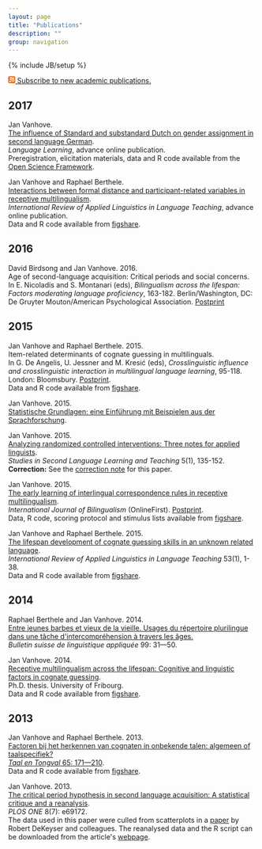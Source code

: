 ```yaml
---
layout: page
title: "Publications"
description: ""
group: navigation
---
```

{% include JB/setup %}

<p><a href="paperfeed.xml"><img src="/figs/feed.png" alt="Feed"/>&nbsp;Subscribe to new academic publications.</a></p>



## 2017

Jan Vanhove.  
[The influence of Standard and substandard Dutch on gender assignment in second language German](https://dx.doi.org/10.1111/lang.12230).  
_Language Learning_, advance online publication.  
Preregistration, elicitation materials, data and R code available from the [Open Science Framework](https://osf.io/5ahzj/).

Jan Vanhove and Raphael Berthele.  
[Interactions between formal distance and participant-related variables in receptive multilingualism](https://doi.org/10.1515/iral-2017-0007).  
_International Review of Applied Linguistics in Language Teaching_, advance online publication.  
Data and R code available from [figshare](https://dx.doi.org/10.6084/m9.figshare.1172058.v3).

## 2016


David Birdsong and Jan Vanhove. 2016.  
Age of second-language acquisition: Critical periods and social concerns.  
In E. Nicoladis and S. Montanari (eds), _Bilingualism across the lifespan: Factors moderating language proficiency_, 163-182. Berlin/Washington, DC: De Gruyter Mouton/American Psychological Association. [Postprint](http://homeweb.unifr.ch/VanhoveJ/Pub/papers/AgeofSLA.pdf)

## 2015

Jan Vanhove and Raphael Berthele. 2015.  
Item-related determinants of cognate guessing in multilinguals.  
In G. De Angelis, U. Jessner and M. Kresić (eds), _Crosslinguistic influence and crosslinguistic interaction in multilingual language learning_, 95-118. London: Bloomsbury. [Postprint](http://homeweb.unifr.ch/VanhoveJ/Pub/papers/ItemRelatedDeterminants.pdf).  
Data and R code available from [figshare](http://dx.doi.org/10.6084/m9.figshare.763246).

Jan Vanhove. 2015.  
[Statistische Grundlagen: eine Einführung mit Beispielen aus der Sprachforschung](statintro.html).

Jan Vanhove. 2015.  
[Analyzing randomized controlled interventions: Three notes for applied linguists](http://www.ssllt.amu.edu.pl/images/vol.5.no.1/SSLLT%205%281%29%20135-152%20Vanhove.pdf).  
_Studies in Second Language Learning and Teaching_ 5(1), 135-152.  
**Correction:** See the [correction note](http://www.ssllt.amu.edu.pl/images/vol.6.no.2/SSLLT%206(2)%20359-361%20Correction%20note.pdf) for this paper.

Jan Vanhove. 2015.  
[The early learning of interlingual correspondence rules in receptive multilingualism](http://dx.doi.org/10.1177/1367006915573338).  
_International Journal of Bilingualism_ (OnlineFirst). [Postprint](http://homeweb.unifr.ch/VanhoveJ/Pub/papers/Vanhove_CorrespondenceRules.pdf).  
Data, R code, scoring protocol and stimulus lists available from [figshare](http://hdl.handle.net/10.6084/m9.figshare.1291191).

Jan Vanhove and Raphael Berthele. 2015.  
[The lifespan development of cognate guessing skills in an unknown related language](http://dx.doi.org/10.1515/iral-2015-0001).  
_International Review of Applied Linguistics in Language Teaching_ 53(1), 1-38.  
Data and R code available from [figshare](http://dx.doi.org/10.6084/m9.figshare.936924).
				
## 2014
			
Raphael Berthele and Jan Vanhove. 2014.  
[Entre jeunes barbes et vieux de la vieille. Usages du répertoire plurilingue dans une tâche d'intercompréhension à travers les âges.](https://doc.rero.ch/record/255776?ln=en)  
_Bulletin suisse de linguistique appliquée_ 99: 31—50.

Jan Vanhove. 2014.  
[Receptive multilingualism across the lifespan: Cognitive and linguistic factors in cognate guessing](http://ethesis.unifr.ch/theses/downloads.php?file=VanhoveJ.pdf).  
Ph.D. thesis. University of Fribourg.  
Data and R code available from [figshare](http://dx.doi.org/10.6084/m9.figshare.795286).

## 2013

Jan Vanhove and Raphael Berthele. 2013.  
[Factoren bij het herkennen van cognaten in onbekende talen: algemeen of taalspecifiek?](http://homeweb.unifr.ch/VanhoveJ/Pub/papers/Cog4Talen/FactorenCognaatherkenning.pdf)  
[_Taal en Tongval_ 65: 171—210](http://dx.doi.org/10.5117/TET2013.2.VANH).  
Data and R code available from [figshare](http://dx.doi.org/10.6084/m9.figshare.1063422).

Jan Vanhove. 2013.  
[The critical period hypothesis in second language acquisition: A statistical critique and a reanalysis](http://dx.doi.org/10.1371/journal.pone.0069172).  
_PLOS ONE_ 8(7): e69172.  
The data used in this paper were culled from scatterplots in a [paper](http://dx.doi.org/10.1017/S0142716410000056) by Robert DeKeyser and colleagues. The reanalysed data and the R script can be downloaded from the article's [webpage](http://dx.doi.org/10.1371/journal.pone.0069172).
